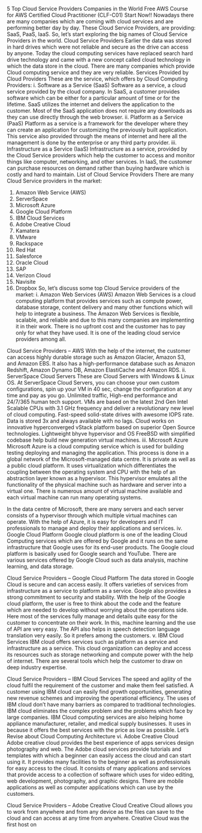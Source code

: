5 Top Cloud Service Providers Companies in the World
Free AWS Course for AWS Certified Cloud Practitioner (CLF-C01) Start Now!!
Nowadays there are many companies which are coming with cloud services and are performing better day by day. These Cloud Service Providers, are providing: SaaS, PaaS, IaaS. So, let’s start exploring the big names of Cloud Service Providers in the world.
Cloud Service Providers
Earlier the data was stored in hard drives which were not reliable and secure as the drive can access by anyone.
Today the cloud computing services have replaced search hard drive technology and came with a new concept called cloud technology in which the data store in the cloud. There are many companies which provide Cloud computing service and they are very reliable.
Services Provided by Cloud Providers
These are the service, which offers by Cloud Computing Providers:
i. Software as a Service (SaaS)
Software as a service, a cloud service provided by the cloud company. In SaaS, a customer provides software which can be either for a particular amount of time or for the lifetime. SaaS utilizes the internet and delivers the application to the customer.
Most of the SaaS application does not require any downloads as they can use directly through the web browser.
ii. Platform as a Service (PaaS)
Platform as a service is a framework for the developer where they can create an application for customizing the previously built application. This service also provided through the means of internet and here all the management is done by the enterprise or any third party provider.
iii. Infrastructure as a Service (IaaS)
Infrastructure as a service, provided by the Cloud Service providers which help the customer to access and monitor things like computer, networking, and other services. In IaaS, the customer can purchase resources on demand rather than buying hardware which is costly and hard to maintain.
List of Cloud Service Providers
There are many Cloud Service providers in the market:
1.	Amazon Web Service (AWS)
2.	ServerSpace
3.	Microsoft Azure
4.	Google Cloud Platform
5.	IBM Cloud Services
6.	Adobe Creative Cloud
7.	Kamatera
8.	VMware
9.	Rackspace
10.	Red Hat
11.	Salesforce
12.	Oracle Cloud
13.	SAP
14.	Verizon Cloud
15.	Navisite
16.	Dropbox
So, let’s discuss some top Cloud Service providers of the market:
i. Amazon Web Services (AWS)
Amazon Web Services is a cloud computing platform that provides services such as compute power, database storage, content delivery and many other functions which will help to integrate a business.
The Amazon Web Services is flexible, scalable, and reliable and due to this many companies are implementing it in their work. There is no upfront cost and the customer has to pay only for what they have used. It is one of the leading cloud service providers among all.
 
Cloud Service Providers – AWS
With the help of the internet, the customer can access highly durable storage such as Amazon Glacier, Amazon S3, and Amazon EBS. It also has a high-performance database such as Amazon Redshift, Amazon Dynamo DB, Amazon ElastiCache and Amazon RDS.
ii. ServerSpace Cloud Servers
These are Cloud Servers with Windows & Linux OS. At ServerSpace Cloud Servers, you can choose your own custom configurations, spin up your VM in 40 sec, change the configuration at any time and pay as you go. Unlimited traffic, High-end performance and 24/7/365 human tech support.
VMs are based on the latest 2nd Gen Intel Scalable CPUs with 3.1 GHz frequency and deliver a revolutionary new level of cloud computing. Fast-speed solid-state drives with awesome IOPS rate. Data is stored 3x and always available with no lags.
Cloud works on innovative hyperconverged vStack platform based on superior Open Source technologies.
Lightweight bhyve hypervisor and OS FreeBSD with simplified codebase help build new generation virtual machines.
iii. Microsoft Azure
Microsoft Azure is a cloud computing service which is used for building testing deploying and managing the application. This process is done in a global network of the Microsoft-managed data centre. It is private as well as a public cloud platform.
It uses virtualization which differentiates the coupling between the operating system and CPU with the help of an abstraction layer known as a hypervisor.
This hypervisor emulates all the functionality of the physical machine such as hardware and server into a virtual one. There is numerous amount of virtual machine available and each virtual machine can run many operating systems.
 
In the data centre of Microsoft, there are many servers and each server consists of a hypervisor through which multiple virtual machines can operate. With the help of Azure, it is easy for developers and IT professionals to manage and deploy their applications and services.
iv. Google Cloud Platform
Google cloud platform is one of the leading Cloud Computing services which are offered by Google and it runs on the same infrastructure that Google uses for its end-user products.
The Google cloud platform is basically used for Google search and YouTube. There are various services offered by Google Cloud such as data analysis, machine learning, and data storage.
 
Cloud Service Providers – Google Cloud Platform
The data stored in Google Cloud is secure and can access easily. It offers varieties of services from infrastructure as a service to platform as a service. Google also provides a strong commitment to security and stability.
With the help of the Google cloud platform, the user is free to think about the code and the feature which are needed to develop without worrying about the operations side.
Here most of the services fully manage and details quite easy for the customer to concentrate on their work. In this, machine learning and the use of API are very easy. The API also helps in speech detection language translation very easily. So it prefers among the customers.
v. IBM Cloud Services
IBM cloud offers services such as platform as a service and infrastructure as a service. This cloud organization can deploy and access its resources such as storage networking and compute power with the help of internet. There are several tools which help the customer to draw on deep industry expertise.
 
Cloud Service Providers – IBM Cloud Services
The speed and agility of the cloud fulfil the requirement of the customer and make them feel satisfied. A customer using IBM cloud can easily find growth opportunities, generating new revenue schemes and improving the operational efficiency.
The uses of IBM cloud don’t have many barriers as compared to traditional technologies.
IBM cloud eliminates the complex problem and the problems which face by large companies. IBM Cloud computing services are also helping home appliance manufacturer, retailer, and medical supply businesses. It uses in because it offers the best services with the price as low as possible.
Let’s Revise about Cloud Computing Architecture
vi. Adobe Creative Cloud
Adobe creative cloud provides the best experience of apps services design photography and web. The Adobe cloud services provide tutorials and templates with which a beginner can easily access the cloud and can start using it.
It provides many facilities to the beginner as well as professionals for easy access to the cloud.
It consists of many applications and services that provide access to a collection of software which uses for video editing, web development, photography, and graphic designs. There are mobile applications as well as computer applications which can use by the customers.
 
Cloud Service Providers – Adobe Creative Cloud
Creative Cloud allows you to work from anywhere and from any device as the files can save to the cloud and can access at any time from anywhere.
Creative Cloud was the first host on 
